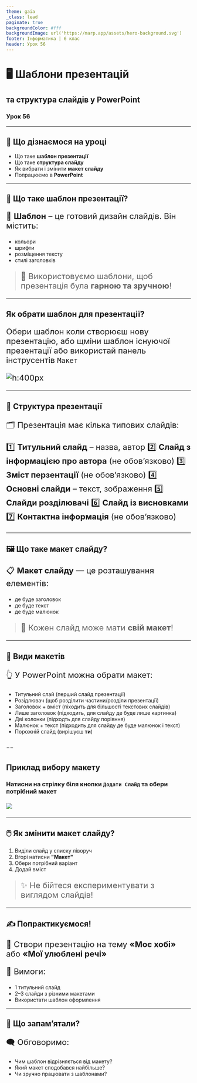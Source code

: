 ```yaml
---
theme: gaia
_class: lead
paginate: true
backgroundColor: #fff
backgroundImage: url('https://marp.app/assets/hero-background.svg')
footer: Інформатика | 6 клас
header: Урок 56
---
```


# 🖥️ Шаблони презентацій

## та структура слайдів у PowerPoint

### Урок **56**

---

## 🎯 Що дізнаємося на уроці

- Що таке **шаблон презентації**
- Що таке **структура слайду**
- Як вибрати і змінити **макет слайду**
- Попрацюємо в **PowerPoint**

---

## 🧩 Що таке шаблон презентації?

📌 **Шаблон** – це готовий дизайн слайдів.
Він містить:

- кольори
- шрифти
- розміщення тексту
- стилі заголовків

> 👀 Використовуємо шаблони, щоб презентація була **гарною та зручною**!

---

## Як обрати шаблон для презентації?

<style>
    p {
        font-size: 22px;
    }
</style>

Обери шаблон коли створюєш нову презентацію, або щміни шаблон існуючої презентації або використай панель інструсентів `Макет`

![h:400px](./assets/56/replace-template.png)

---

## 🧱 Структура презентації

🗂 Презентація має кілька типових слайдів:

1️⃣ **Титульний слайд** – назва, автор
2️⃣ **Слайд з інформацією про автора** (не обовʼязково)
3️⃣ **Зміст перзентації** (не обовʼязково)
4️⃣ **Основні слайди** – текст, зображення
5️⃣ **Слайди розділювачі**
6️⃣ **Слайд із висновками**
7️⃣ **Контактна інформація** (не обов’язково)

---

## 🖼️ Що таке макет слайду?

📋 **Макет слайду** — це розташування елементів:

- де буде заголовок
- де буде текст
- де буде малюнок

> 📐 Кожен слайд може мати **свій макет**!

---

## 🧮 Види макетів

👆 У PowerPoint можна обрати макет:

- Титульний слай (перший слайд презентації)
- Розідлювач (щоб розділити частини/розділи презентації)
- Заголовок + вміст (піходить для більшості текстових слайдів)
- Лише заголовок (підходить, для слайду де буде лише картинка)
- Дві колонки (підходть для слайду порівння)
- Малюнок + текст (підходить для слайду де буде малюнок і текст)
- Порожній слайд (вирішуєш **ти**)

--

## Приклад вибору макету

### Натисни на стрілку біля кнопки `Додати Слайд` та обери потрібний макет

![](./assets/56/slide-design-examples.png)

---

## 🖱️ Як змінити макет слайду?

1. Виділи слайд у списку ліворуч
2. Вгорі натисни **"Макет"**
3. Обери потрібний варіант
4. Додай вміст

> ✨ Не бійтеся експериментувати з виглядом слайдів!

---

## ✍️ Попрактикуємося!

🎯 Створи презентацію на тему
**«Моє хобі»** або **«Мої улюблені речі»**

💼 Вимоги:

- 1 титульний слайд
- 2–3 слайди з різними макетами
- Використати шаблон оформлення

---

## 🧠 Що запам’ятали?

🗨️ Обговоримо:

- Чим шаблон відрізняється від макету?
- Який макет сподобався найбільше?
- Чи зручно працювати з шаблонами?
